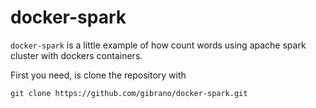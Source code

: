 # docker-spark

`docker-spark` is a little example of how count words using apache spark cluster with dockers containers.   

First you need, is clone the repository with 

`
git clone https://github.com/gibrano/docker-spark.git 
`
